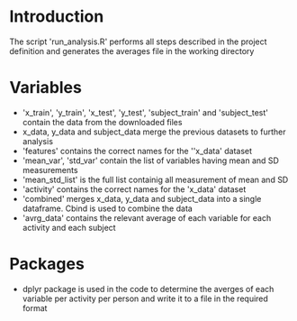 # Introduction

The script 'run_analysis.R' performs all steps described in the  project definition and generates the averages file in
the working directory

# Variables

* 'x_train', 'y_train', 'x_test', 'y_test', 'subject_train' and 'subject_test' contain the data from the downloaded files
* x_data, y_data and subject_data merge the previous datasets to further analysis
* 'features' contains the correct names for the ''x_data' dataset
* 'mean_var', 'std_var' contain the list of variables having mean and SD measurements
* 'mean_std_list' is the full list containig all measurement of mean and SD
* 'activity' contains the correct names for the 'x_data' dataset
* 'combined' merges x_data, y_data and subject_data into a single dataframe. Cbind is used to combine the data
* 'avrg_data' contains the relevant average of each variable for each activity and each subject

# Packages

* dplyr package is used in the code to determine the averges of each variable per activity per person 
  and write it to a file in the required format
